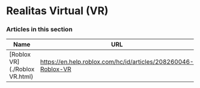 # Realitas Virtual (VR)  
### Articles in this section
Name|URL
-|-
[Roblox VR](./Roblox VR.html) |https://en.help.roblox.com/hc/id/articles/208260046-Roblox-VR